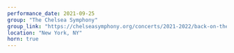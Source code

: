 ```yaml
---
performance_date: 2021-09-25
group: "The Chelsea Symphony"
group_link: "https://chelseasymphony.org/concerts/2021-2022/back-on-the-town/"
location: "New York, NY"
horn: true
---
```

